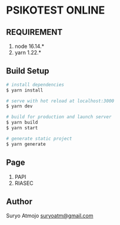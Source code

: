 # PSIKOTEST ONLINE

## REQUIREMENT
1. node 16.14.*
2. yarn 1.22.*

## Build Setup

```bash
# install dependencies
$ yarn install

# serve with hot reload at localhost:3000
$ yarn dev

# build for production and launch server
$ yarn build
$ yarn start

# generate static project
$ yarn generate
```

## Page
1. PAPI
2. RIASEC

## Author
Suryo Atmojo <suryoatm@gmail.com>